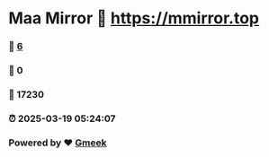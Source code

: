 # Maa Mirror :link: https://mmirror.top 
### :page_facing_up: [6](https://mmirror.top/tag.html) 
### :speech_balloon: 0 
### :hibiscus: 17230 
### :alarm_clock: 2025-03-19 05:24:07 
### Powered by :heart: [Gmeek](https://github.com/Meekdai/Gmeek)
